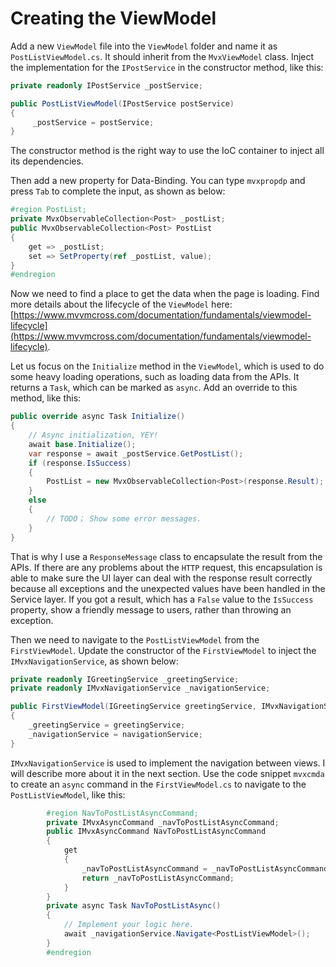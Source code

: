 # Creating the ViewModel

Add a new `ViewModel` file into the `ViewModel` folder and name it as `PostListViewModel.cs`. It should inherit from the `MvxViewModel` class. Inject the implementation for the `IPostService` in the constructor method, like this:

```csharp
private readonly IPostService _postService;

public PostListViewModel(IPostService postService)
{
     _postService = postService;
}
```

The constructor method is the right way to use the IoC container to inject all its dependencies.

Then add a new property for Data-Binding. You can type `mvxpropdp` and press `Tab` to complete the input, as shown as below:

```csharp
#region PostList;
private MvxObservableCollection<Post> _postList;
public MvxObservableCollection<Post> PostList
{
    get => _postList;
    set => SetProperty(ref _postList, value);
}
#endregion
```

Now we need to find a place to get the data when the page is loading. Find more details about the lifecycle of the `ViewModel` here: [https://www.mvvmcross.com/documentation/fundamentals/viewmodel-lifecycle](https://www.mvvmcross.com/documentation/fundamentals/viewmodel-lifecycle).

Let us focus on the `Initialize` method in the `ViewModel`, which is used to do some heavy loading operations, such as loading data from the APIs. It returns a `Task`, which can be marked as `async`. Add an override to this method, like this:

```csharp
public override async Task Initialize()
{
    // Async initialization, YEY!
    await base.Initialize();
    var response = await _postService.GetPostList();
    if (response.IsSuccess)
    {
        PostList = new MvxObservableCollection<Post>(response.Result);
    }
    else
    {
        // TODO； Show some error messages.
    }
}

```

That is why I use a `ResponseMessage` class to encapsulate the result from the APIs. If there are any problems about the `HTTP` request, this encapsulation is able to make sure the UI layer can deal with the response result correctly because all exceptions and the unexpected values have been handled in the Service layer. If you got a result, which has a `False` value to the `IsSuccess` property, show a friendly message to users, rather than throwing an exception.

Then we need to navigate to the `PostListViewModel` from the `FirstViewModel`. Update the constructor of the `FirstViewModel` to inject the `IMvxNavigationService`, as shown below:

```csharp
private readonly IGreetingService _greetingService;
private readonly IMvxNavigationService _navigationService;

public FirstViewModel(IGreetingService greetingService, IMvxNavigationService navigationService)
{
    _greetingService = greetingService;
    _navigationService = navigationService;
}
```

`IMvxNavigationService` is used to implement the navigation between views. I will describe more about it in the next section. Use the code snippet `mvxcmda` to create an `async` command in the `FirstViewModel.cs` to navigate to the `PostListViewModel`, like this:

```csharp
        #region NavToPostListAsyncCommand;
        private IMvxAsyncCommand _navToPostListAsyncCommand;
        public IMvxAsyncCommand NavToPostListAsyncCommand
        {
            get
            {
                _navToPostListAsyncCommand = _navToPostListAsyncCommand ?? new MvxAsyncCommand(NavToPostListAsync);
                return _navToPostListAsyncCommand;
            }
        }
        private async Task NavToPostListAsync()
        {
            // Implement your logic here.
            await _navigationService.Navigate<PostListViewModel>();
        }
        #endregion
```


